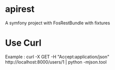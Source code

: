 apirest
=======

A symfony project with FosRestBundle with fixtures


Use Curl
=======

Example : curl -X GET -H "Accept:application/json" http://localhost:8000/users/1 | python -mjson.tool
